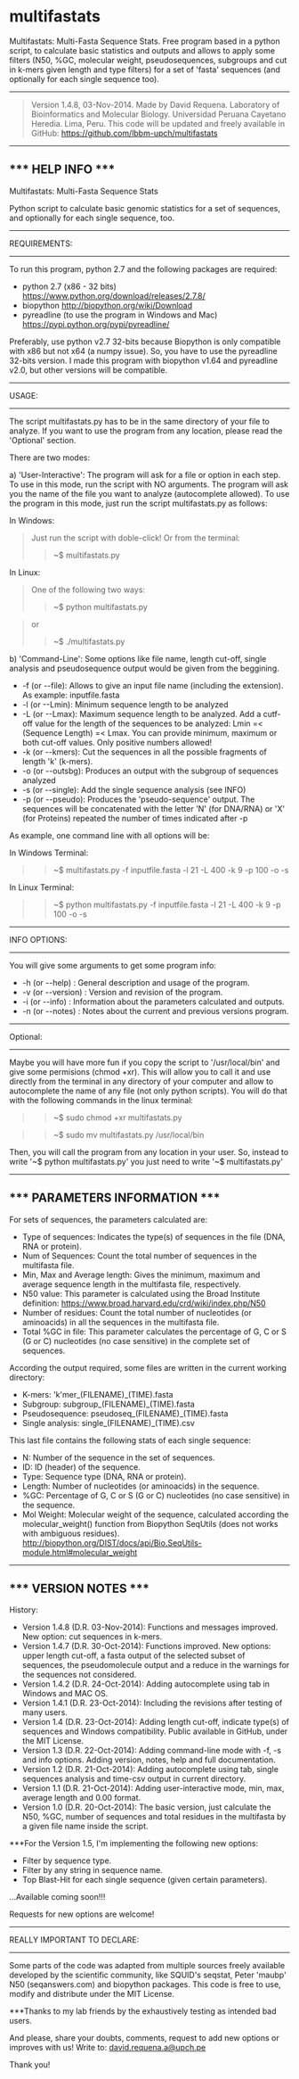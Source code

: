 multifastats
============

Multifastats: Multi-Fasta Sequence Stats. Free program based in a python
script, to calculate basic statistics and outputs and allows to apply some
filters (N50, %GC, molecular weight, pseudosequences, subgroups and cut in
k-mers given length and type filters) for a set of 'fasta' sequences
(and optionally for each single sequence too).

-------------------------------------------------------------------------------

>Version 1.4.8, 03-Nov-2014.
Made by David Requena. Laboratory of Bioinformatics and Molecular Biology.
Universidad Peruana Cayetano Heredia. Lima, Peru.
This code will be updated and freely available in GitHub:
https://github.com/lbbm-upch/multifastats

-------------------------------------------------------------------------------

*** HELP INFO ***
-------------------------------------------------------------------------------
Multifastats: Multi-Fasta Sequence Stats

Python script to calculate basic genomic statistics for a set of sequences,
and optionally for each single sequence, too.

- - - - - - -
REQUIREMENTS:
- - - - - - -
To run this program, python 2.7 and the following packages are required:
* python 2.7 (x86 - 32 bits) https://www.python.org/download/releases/2.7.8/
* biopython http://biopython.org/wiki/Download
* pyreadline (to use the program in Windows and Mac) https://pypi.python.org/pypi/pyreadline/

Preferably, use python v2.7 32-bits because Biopython is only compatible with
x86 but not x64 (a numpy issue). So, you have to use the pyreadline 32-bits
version. I made this program with biopython v1.64 and pyreadline v2.0, but
other versions will be compatible.

- - - -
USAGE:
- - - -
The script multifastats.py has to be in the same directory of your file to analyze.
If you want to use the program from any location, please read the 'Optional' section.

There are two modes:

a) 'User-Interactive':
The program will ask for a file or option in each step.
To use in this mode, run the script with NO arguments. The program will ask you the name
of the file you want to analyze (autocomplete allowed). To use the program in this mode,
just run the script multifastats.py as follows:

In Windows:

>Just run the script with doble-click! Or from the terminal:
>>~$ multifastats.py

In Linux:

>One of the following two ways:
>>~$ python multifastats.py

>or
>>~$ ./multifastats.py

b) 'Command-Line':
Some options like file name, length cut-off, single analysis and pseudosequence output
would be given from the beggining.

- -f (or --file): Allows to give an input file name (including the extension). As example: inputfile.fasta
- -l (or --Lmin): Minimum sequence length to be analyzed
- -L (or --Lmax): Maximum sequence length to be analyzed. Add a cutf-off value for the length of the sequences to be analyzed: Lmin =< (Sequence Length) =< Lmax. You can provide minimum, maximum or both cut-off values. Only positive numbers allowed!
- -k (or --kmers):  Cut the sequences in all the possible fragments of length 'k' (k-mers).
- -o (or --outsbg): Produces an output with the subgroup of sequences analyzed
- -s (or --single):   Add the single sequence analysis (see INFO)
- -p (or --pseudo):   Produces the 'pseudo-sequence' output. The sequences will be concatenated with the letter 'N' (for DNA/RNA) or 'X' (for Proteins) repeated the number of times indicated after -p

As example, one command line with all options will be:

In Windows Terminal:
>>~$ multifastats.py -f inputfile.fasta -l 21 -L 400 -k 9 -p 100 -o -s

In Linux Terminal:
>>~$ python multifastats.py -f inputfile.fasta -l 21 -L 400 -k 9 -p 100 -o -s

- - - - - - -
INFO OPTIONS:
- - - - - - -
You will give some arguments to get some program info:

* -h (or --help)	 :	General description and usage of the program.
* -v (or --version)	 :	Version and revision of the program.
* -i (or --info)	 :          Information about the parameters calculated and outputs.
* -n (or --notes)	 :	Notes about the current and previous versions program.

- - - - -
Optional:
- - - - -
Maybe you will have more fun if you copy the script to '/usr/local/bin' 
and give some permisions (chmod +xr). This will allow you to call it and use
directly from the terminal in any directory of your computer and allow to
autocomplete the name of any file (not only python scripts).
You will do that with the following commands in the linux terminal:

>>~$ sudo chmod +xr multifastats.py

>>~$ sudo mv multifastats.py /usr/local/bin

Then, you will call the program from any location in your user. So, instead to
write '~$ python multifastats.py' you just need to write '~$ multifastats.py'

- - - - - - - - - - - - - - - - - - - - - - - - - - - - - - - - - - - - - - - -

*** PARAMETERS INFORMATION ***
-------------------------------------------------------------------------------

For sets of sequences, the parameters calculated are:

- Type of sequences: Indicates the type(s) of sequences in the file (DNA,
  RNA or protein).
- Num of Sequences: Count the total number of sequences in the multifasta file.
- Min, Max and Average length: Gives the minimum, maximum and average sequence
  length in the multifasta file, respectively.
- N50 value: This parameter is calculated using the Broad Institute definition:
  https://www.broad.harvard.edu/crd/wiki/index.php/N50
- Number of residues: Count the total number of nucleotides (or aminoacids) in
  all the sequences in the multifasta file.
- Total %GC in file: This parameter calculates the percentage of G, C or S (G
  or C) nucleotides (no case sensitive) in the complete set of sequences.

According the output required, some files are written in the current working
directory:

- K-mers: 'k'mer_(FILENAME)_(TIME).fasta
- Subgroup: subgroup_(FILENAME)_(TIME).fasta
- Pseudosequence: pseudoseq_(FILENAME)_(TIME).fasta
- Single analysis: single_(FILENAME)_(TIME).csv

This last file contains the following stats of each single sequence:

- N: Number of the sequence in the set of sequences.
- ID: ID (header) of the sequence.
- Type: Sequence type (DNA, RNA or protein).
- Length: Number of nucleotides (or aminoacids) in the sequence.
- %GC: Percentage of G, C or S (G or C) nucleotides (no case sensitive) in the
  sequence.
- Mol Weight: Molecular weight of the sequence, calculated according the
  molecular_weight() function from Biopython SeqUtils (does not works with
  ambiguous residues). http://biopython.org/DIST/docs/api/Bio.SeqUtils-module.html#molecular_weight

- - - - - - - - - - - - - - - - - - - - - - - - - - - - - - - - - - - - - - - -

*** VERSION NOTES ***
-------------------------------------------------------------------------------
History:
- Version 1.4.8 (D.R. 03-Nov-2014):
  Functions and messages improved. New option: cut sequences in k-mers.
- Version 1.4.7 (D.R. 30-Oct-2014):
  Functions improved. New options: upper length cut-off, a fasta output of the selected
  subset of sequences, the pseudomolecule output and a reduce in the warnings for the
  sequences not considered.
- Version 1.4.2 (D.R. 24-Oct-2014):
  Adding autocomplete using tab in Windows and MAC OS.
- Version 1.4.1 (D.R. 23-Oct-2014):
  Including the revisions after testing of many users.
- Version 1.4 (D.R. 23-Oct-2014):
  Adding length cut-off, indicate type(s) of sequences and Windows compatibility.
  Public available in GitHub, under the MIT License.
- Version 1.3 (D.R. 22-Oct-2014):
  Adding command-line mode with -f, -s and info options.
  Adding version, notes, help and full documentation.
- Version 1.2 (D.R. 21-Oct-2014):
  Adding autocomplete using tab, single sequences analysis and time-csv output
  in current directory.
- Version 1.1 (D.R. 21-Oct-2014):
  Adding user-interactive mode, min, max, average length and 0.00 format.
- Version 1.0 (D.R. 20-Oct-2014):
  The basic version, just calculate the N50, %GC, number of sequences and total
  residues in the multifasta by a given file name inside the script.

***For the Version 1.5, I'm implementing the following new options:
- Filter by sequence type.
- Filter by any string in sequence name.
- Top Blast-Hit for each single sequence (given certain parameters).

...Available coming soon!!!

Requests for new options are welcome!

- - - - - - - - - - - - - - - - - - - - - - - - - - - - - - - - - - - - - - - -
REALLY IMPORTANT TO DECLARE:
- - - - - - - - - - - - - - -
Some parts of the code was adapted from multiple sources freely available
developed by the scientific community, like SQUID's seqstat, Peter 'maubp' N50
(seqanswers.com) and biopython packages. This code is free to use, modify and
distribute under the MIT License.

***Thanks to my lab friends by the exhaustively testing as intended bad users.

And please, share your doubts, comments, request to add new options or
improves with us! Write to: david.requena.a@upch.pe

Thank you!
